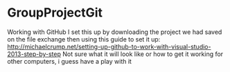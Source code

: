 # GroupProjectGit
Working with GitHub
I set this up by downloading the project we had saved on the file exchange then using this guide to set it up:
http://michaelcrump.net/setting-up-github-to-work-with-visual-studio-2013-step-by-step
Not sure what it will look like or how to get it working for other computers, i guess have a play with it
